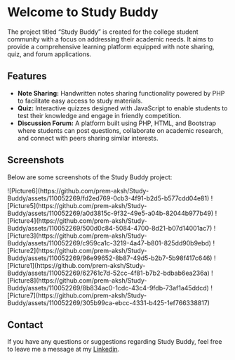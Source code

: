 <!DOCTYPE html>
<html lang="en">
<head>
    <meta charset="UTF-8">
    <meta name="viewport" content="width=device-width, initial-scale=1.0">
</head>
<body>
    <div>
        <h1>Welcome to Study Buddy</h1>
        <p>The project titled “Study Buddy” is created for the college student community with a focus on addressing their academic needs. It aims to provide a comprehensive learning platform equipped with note sharing, quiz, and forum applications.</p>
<h2>Features</h2>
        <ul>
            <li><strong>Note Sharing:</strong> Handwritten notes sharing functionality powered by PHP to facilitate easy access to study materials.</li>
            <li><strong>Quiz:</strong> Interactive quizzes designed with JavaScript to enable students to test their knowledge and engage in friendly competition.</li>
            <li><strong>Discussion Forum:</strong> A platform built using PHP, HTML, and Bootstrap where students can post questions, collaborate on academic research, and connect with peers sharing similar interests.</li>
        </ul>
<h2>Screenshots</h2>
        <p>Below are some screenshots of the Study Buddy project:</p>
<div><!-- Add your screenshots here -->![Picture6](https://github.com/prem-aksh/Study-Buddy/assets/110052269/fd2ed769-0cb3-4f91-b2d5-b577cdd04e81)
![Picture5](https://github.com/prem-aksh/Study-Buddy/assets/110052269/a0d3815c-9f32-49e5-a04b-82044b977b49)
![Picture4](https://github.com/prem-aksh/Study-Buddy/assets/110052269/500d0c84-5084-4700-8d21-b07d14001ac7)
![Picture3](https://github.com/prem-aksh/Study-Buddy/assets/110052269/c959ca1c-3219-4a47-b801-825dd90b9ebd)
![Picture2](https://github.com/prem-aksh/Study-Buddy/assets/110052269/96e99652-8b87-49d5-b2b7-5b98f417c646)
![Picture1](https://github.com/prem-aksh/Study-Buddy/assets/110052269/62761c7d-52cc-4f81-b7b2-bdbab6ea236a)
![Picture8](https://github.com/prem-aksh/Study-Buddy/assets/110052269/8b834ac0-1cdc-43c4-9fdb-73af1a45ddcd)
![Picture7](https://github.com/prem-aksh/Study-Buddy/assets/110052269/305b99ca-ebcc-4331-b425-1ef766338817)
<!-- Add more screenshots as needed --></div>
<h2>Contact</h2>
        <p>If you have any questions or suggestions regarding Study Buddy, feel free to leave me a message at my <a href="www.linkedin.com/in/prem-kumar-123048243">Linkedin</a>.</p>
    </div>
</body>
</html>
